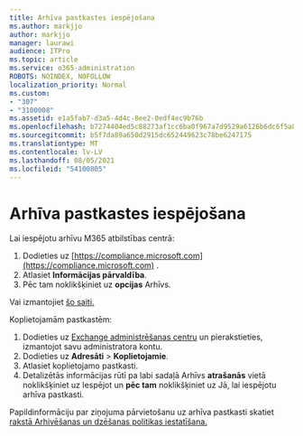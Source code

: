 ```yaml
---
title: Arhīva pastkastes iespējošana
ms.author: markjjo
author: markjjo
manager: laurawi
audience: ITPro
ms.topic: article
ms.service: o365-administration
ROBOTS: NOINDEX, NOFOLLOW
localization_priority: Normal
ms.custom:
- "307"
- "3100008"
ms.assetid: e1a5fab7-d3a5-4d4c-8ee2-0edf4ec9b76b
ms.openlocfilehash: b7274404ed5c88273af1cc6ba0f967a7d9529a6126b6dc6f5a8e9561f0b77418
ms.sourcegitcommit: b5f7da89a650d2915dc652449623c78be6247175
ms.translationtype: MT
ms.contentlocale: lv-LV
ms.lasthandoff: 08/05/2021
ms.locfileid: "54100805"
---
```

# <a name="enable-an-archive-mailbox"></a>Arhīva pastkastes iespējošana

Lai iespējotu arhīvu M365 atbilstības centrā:

1. Dodieties uz [https://compliance.microsoft.com](https://compliance.microsoft.com) .
2. Atlasiet **Informācijas pārvaldība**.
3. Pēc tam noklikšķiniet uz **opcijas** Arhīvs.

Vai izmantojiet [šo saiti.](https://sip.compliance.microsoft.com/informationgovernance?viewid=archive)  

Koplietojamām pastkastēm:

1. Dodieties uz [Exchange administrēšanas centru](https://outlook.office365.com/ecp) un pierakstieties, izmantojot savu administratora kontu.
2. Dodieties uz **Adresāti**  >  **Koplietojamie**.
3. Atlasiet koplietojamo pastkasti.
4. Detalizētās informācijas rūtī pa labi sadaļā Arhīvs **atrašanās** vietā  noklikšķiniet uz Iespējot un **pēc tam** noklikšķiniet uz Jā, lai iespējotu arhīva pastkasti.

Papildinformāciju par ziņojuma pārvietošanu uz arhīva pastkasti skatiet [rakstā Arhivēšanas un dzēšanas politikas iestatīšana.](https://docs.microsoft.com//office365/securitycompliance/set-up-an-archive-and-deletion-policy-for-mailboxes)
